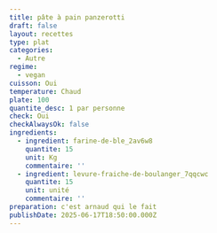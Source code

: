 ```yaml
---
title: pâte à pain panzerotti
draft: false
layout: recettes
type: plat
categories:
  - Autre
regime:
  - vegan
cuisson: Oui
temperature: Chaud
plate: 100
quantite_desc: 1 par personne
check: Oui
checkAlwaysOk: false
ingredients:
  - ingredient: farine-de-ble_2av6w8
    quantite: 15
    unit: Kg
    commentaire: ''
  - ingredient: levure-fraiche-de-boulanger_7qqcwc
    quantite: 15
    unit: unité
    commentaire: ''
preparation: c'est arnaud qui le fait
publishDate: 2025-06-17T18:50:00.000Z
---
```

